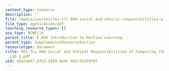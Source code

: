 ```yaml
---
content_type: resource
description: ''
file: /media/courses/res-tll-008-social-and-ethical-responsibilities-of-computing-serc-fall-2021/e9a2abd7df63d1896e4c692c5b250f07_RES-TLL008F21-6036_lab2.pdf
file_type: application/pdf
learning_resource_types: []
ocw_type: OCWFile
parent_title: 6.036 Introduction to Machine Learning
parent_type: SupplementalResourceSection
resourcetype: Document
title: RES.TLL-008 Social and Ethical Responsibilities of Computing (SERC), 6.036
  Lab 2.pdf
uid: e9a2abd7-df63-d189-6e4c-692c5b250f07
---
```

